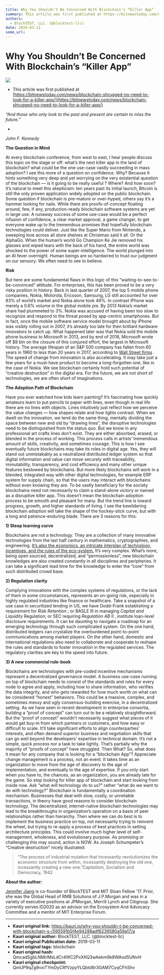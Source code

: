 ```yaml
---
title: Why You Shouldn’t Be Concerned With Blockchain’s “Killer App”
summary: This article was first published at https-//bitnewstoday.com/news/blockchain-shrugged-no-need-to-look-for-a-killer-app/ “And those who only look to the past and present are certain to miss the future.” John F. Kennedy The Question in Mind At every blockchain conference, from west to east, I hear people discuss this topic on the stage or off- what’s the next killer app in the land of blockchain? what could be the one use-case vastly succeeding in mass adoption? I see this more of a question on co
authors:
  - BlockTEST, LLC. (@blocktest-llc)
date: 2019-03-11
some_url: 
---
```


# Why You Shouldn’t Be Concerned With Blockchain’s “Killer App”



![](https://ipfs.infura.io/ipfs/QmbMKHV3cXaiPRGEUTC7Rv7uaBvosQVqFVBxsoimmwXxgn)




 * This article was first published at [https://bitnewstoday.com/news/blockchain-shrugged-no-need-to-look-for-a-killer-app/](https://bitnewstoday.com/news/blockchain-shrugged-no-need-to-look-for-a-killer-app/) 
 
_“And those who only look to the past and present are certain to miss the future.”_
   
 - 
_John F. Kennedy_
 
 
**The Question in Mind**
 
At every blockchain conference, from west to east, I hear people discuss this topic on the stage or off: what’s the next killer app in the land of blockchain? what could be the one use-case vastly succeeding in mass adoption? I see this more of a question on confidence.
Why? Because It hints something very deep and yet worrying on the very existential question of the blockchain — is it going to be really useful ? Where? And how soon?
It’s natural to meet this skepticism: ten years past its initial launch, Bitcoin is still the only proven application widely adopted on the public blockchain. Some question if blockchain is pre-mature or over-hyped, others say it’s a hammer looking for nails. While there are proofs-of-concept floating around, few, if any, production-ready blockchain software systems are yet in large use.
A runaway success of some use-case would be a perfect infusion of confidence, a clear market approval, a game changer, to get everyone wake up to the tremendous promises that hopefully blockchain technologies could deliver. Just like the Super Mario from Nintendo, a sweeping love across all store shelves at Christmas said it all. Or the AlphaGo. When the human’s world Go Champion Ke Jie removed his glasses and wiped tears with the back of his hand, the entire world was shocked to the power of some super-intelligence. The world plunged into an AI fever overnight.
Human beings are so hardwired to trust our judgment on our sensory. We often need to see to believe.
 
**Risk**
 
But here are some fundamental flaws in this logic of this “waiting-to-see-to-be-convinced” attitude. For enterprises, this has been proved to be a very risky position in history.
Back in last quarter of 2007, the top 5 mobile phone companies, Nokia, Motorola, Ericsson, Samsung, LG still accounted for over 83% of world’s market and Nokia alone took 49%. In contrast iPhone was merely a 0.6% volume in the global mobile pie. By 2013 Nokia’s market share had plummeted to 3%. Nokia was accused of having been too slow to recognize and respond to the threat posed by app-centric smartphones. But in fact, once the mobile software service model brought about by iPhone was visibly rolling out in 2007, it’s already too late for then brilliant hardware innovators to catch up.
What happened later was that Nokia sold the mobile phone business to Microsoft in 2013, and by end of 2016, Microsoft wrote off $8 bln on the closure of this conjured effort, the largest in Microsoft history.
The average lifespan of an S&P 500 company has fallen from 60 years in 1960 to less than 20 years in 2017, according to 
[Wall Street firms](https://cnbc.com/2017/08/24/technology-killing-off-corporations-average-lifespan-of-company-under-20-years.html)
 . The speed of change from innovation is also accelerating. It may take just a few years for a must-have product to become a long-forgotten one, like in the case of Nokia.
We see blockchain certainly hold such potential of “creative destruction” in the digital era. For the future, we are not short of technologies, we are often short of imaginations.
 
**The Adoption Path of Blockchain**
 
Have you ever watched how kids learn painting? It’s fascinating how quickly amateurs learn to put pencils to paper with lines, even though in real life there are no lines with objects. Lines intuitively just reflect how we perceive the value changes — how shapes relate and how lights contrast.
When we dwell on the innovation, we tend do the same thing, mentally dividing the space between new and old by “drawing lines”, the disruptive technologies need to be distinguished from the status quo. But we know in any professional art crafts lines don’t exist. They are either absorbed, erased, or blended in the process of working. This process calls in artists’ tremendous amount of skills, creativity, and sometimes courage.
This is how I see eventually future blockchains may take its roles in digital age. Yes, they will stand out unmistakably as a neutralized distributed ledger system so that digital information and value can move securely with traceability, immutability, transparency, and cost efficiency and many other unique features bestowed by blockchains. But more likely blockchains will work in a blended, integrated way with other digital technologies, for example ERP system for supply chain, so that the users may interact with blockchains without even knowing they are. To be vastly beneficiary for the society blockchains need not necessarily to claim a stand-alone victory or named as a disruptive killer app.
This doesn’t mean the blockchain adoption process to be smooth and pleasant for many. But the trend line is toward progress, growth, and higher standards of living. I see the bewildering blockchain adoption will take the shape of the hockey-stick curve, but with a long and patience-enduring blade. There are 3 reasons for this:
 
**1) Steep learning curve**
 
Blockchains are not a technology. They are a collection of many innovative technologies from the last half century in mathematics, cryptographies, and engineering. 
[It’s also the economics, an intricate interplay of technology, incentives, and the rules of the eco-system.](https://bitnewstoday.com/news/the-case-of-bitcoin-pizzas-dlt-for-enterprise-solutions-outside-of-theoretical-field/)
 It’s very complex.
What’s more, being open sourced, decentralized, and “permissionless”, new blockchain knowledges are also created constantly in all disciplines and peripheries. It can take a significant lead time for the knowledge to enter the “core” from such distributed crowd base.
 
**2) Regulation clarity**
 
Complying innovations with the complex systems of regulations, or the lack of them in some circumstances, represents an on-going risk, especially in highly regulated industries like finance or healthcare. Take a snapshot of a use case in securitized lending in US, we have Dodd-Frank establishing a requirement for 
_Risk Retention_
 ; or BASLE III in managing 
_Capital and Liquidity_
 Regulation; or SEC requiring 
_Regulation AB II_
 , institute loan-level disclosure requirements.
It can be daunting to navigate a roadmap for an emerging technology through such complicated system. On the one hand, distributed ledgers can crystalize the overburdened point-to-point communications among market players. On the other hand, domestic and international regulations also need to collaborate and cooperate to reshape the rules and standards to foster innovation in the regulated services. The regulatory clarities are key to the speed into future.
 
**3) A new commercial rule-book**
 
Blockchains are technologies with pre-coded incentive mechanisms represent a decentralized governance model. A business use-case running on top of blockchain needs to consist of the standards and rules for every node to agree and apply, including how to share information, who verifies the data integrity, and who gets rewarded for how much worth on what can be considered “honest” behaviors. This could be a massive, complex, and sometimes messy and ugly consensus-building exercise, in a decentralized setting.
As we have seen in recent development in enterprise consortia, building a “proof of concept” can turn out to be a relatively straightforward. But the “proof of concept” wouldn’t necessarily suggest what pieces of it would get buy-in from which partners or customers, and how easy or difficult to scale. It’ll take significant efforts to align counterparties’ interests, and often demand superior business and negotiation skills that can go well beyond the developers’ expertise in technical domain. It’s not a simple, quick process nor a task to take lightly. That’s partially why the majority of “proofs of concept” have struggled.
Then What?
So, what does it mean for any company that is looking for a “blockchain App”?
Appreciate change management is a process, not an event. It takes time as an organization to move from the age of discovery to the age of implementation, and eventually to the age of expertise. If you only start when you have to, the chances, as an organization, you are already late for the game. So stop looking for killer app of blockchain and start looking from inside now.
Ask “what will technology do to us?” rather “what do we want to do with technology?” Blockchain is fundamentally a coordination mechanism. Businesses that deal with slow, costly, or unreliable transactions, in theory have good reasons to consider blockchain technology.
The decentralized, internet-native blockchain technologies may lead to the breakthroughs in organization’s operation on a basis of peer relationships rather than hierarchy. Then where we can do best is to implement the business practice on top, not necessarily trying to reinvent the wheel, but trying to re-apply a process of best practices in setting architecture principles.
This could involve much higher level of self-management, wholeness, and evolutionary purpose. As promising or challenging this may sound, action is NOW. As Joseph Schumpeter’s “Creative destruction” nicely illustrated:
> “The process of industrial mutation that incessantly revolutionizes the economic structure from within, incessantly destroying the old one, incessantly creating a new one.”Capitalism, Socialism and Democracy, 1942

 
**About the author:**
 
 
[Jennifer Jiang](https://linkedin.com/in/jenniferhjiang/)
 is co-founder of BlockTEST and MIT Sloan Fellow ’17. Prior, she was the Global Head of RMB Solutions of J.P.Morgan and was in a variety of executive positions at JPMorgan, Merrill Lynch and Citigroup. She currently serves ID2020 as an advisor on the Ecosystem And Advocacy Committee and a mentor of MIT Enterprise Forum.



---

- **Kauri original link:** https://kauri.io/why-you-shouldn-t-be-concerned-with-blockchain-s-/595591b5f4e94288adf6239580a59a17/a
- **Kauri original author:** BlockTEST, LLC. (@blocktest-llc)
- **Kauri original Publication date:** 2019-03-11
- **Kauri original tags:** blockchain
- **Kauri original hash:** QmcadSgbLNMriMsLdCr4WC2PxXKQ3wAekm9k8WAod5UNvH
- **Kauri original checkpoint:** QmUP9qZg9vxiTYmDyCRfVzpyYLQbtd6r3GAM7CyqCFhShv



